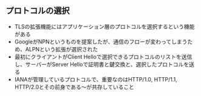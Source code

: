 ## プロトコルの選択
- TLSの拡張機能にはアプリケーション層のプロトコルを選択するという機能がある
- GoogleがNPNというものを提案したが、通信のフローが変わってしまうため、ALPNという拡張が選択された
- 最初にクライアントがClient Helloで選択できるプロトコルのリストを送信し、サーバーがServer Helloで証明書と鍵交換と、選択したプロトコルを送る
- IANAが管理しているプロトコルで、重要なのはHTTP/1.0, HTTP/1.1, HTTP/2.0とその前身である〜が共存していること
